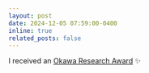 ```yaml
---
layout: post
date: 2024-12-05 07:59:00-0400
inline: true
related_posts: false
---
```


<!-- A simple inline announcement with Markdown emoji! :sparkles: :smile: -->

I received an [Okawa Research Award](http://www.okawa-foundation.or.jp/en/activities/research_grant/list.html) :sparkles:
